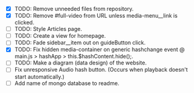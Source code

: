 - [X] TODO: Remove unneeded files from repository.
- [X] TODO: Remove #full-video from URL unless media-menu__link is clicked.
- [ ] TODO: Style Articles page.
- [ ] TODO: Create a view for homepage.
- [ ] TODO: Fade sidebar__item out on guideButton click.
- [X] TODO: Fix hidden media-container on generic hashchange event @ main.js > hashApp > this.$hashContent.hide();.
- [ ] TODO: Make a diagram (data design) of the website.
- [ ] Fix unresponsive Audio hash button. (Occurs when playback doesn't start automatically.)
- [ ] Add name of mongo database to readme.